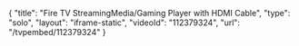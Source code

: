 {
    "title": "Fire TV StreamingMedia\/Gaming Player with HDMI Cable",
    "type": "solo",
    "layout": "iframe-static",
    "videoId": "112379324",
    "url": "\/tvpembed\/112379324"
}